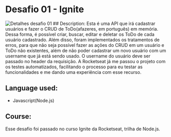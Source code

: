 # Desafio 01 - Ignite
<img src="/home/isaque/Imagens/Detalhes_desafio01.png" alt="Detalhes desafio 01"/>
## Description:
Esta é uma API que irá cadastrar usuários e fazer o CRUD de ToDo(afazeres, em português) em memória. Dessa forma, é possível criar, buscar, editar e deletar  os ToDo de cada usuário cadastrado. Além disso, foram implementados os tratamentos de erros, para que não seja possível fazer as ações do CRUD em um usuário e ToDo não existentes, além de não poder cadastrar um novo usuário com um username que já está sendo usado. O username do usuário deve ser passado no header da requisição. A Rocketseat já me passou o projeto com os testes automatizados, facilitando o processo para eu testar as funcionalidades e me dando uma experiência com esse recurso.

## Language used:
- Javascript(Node.js)

## Course: 
Esse desafio foi passado no curso Ignite da Rocketseat, trilha de Node.js.
